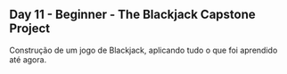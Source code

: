 ## Day 11 - Beginner - The Blackjack Capstone Project
Construção de um jogo de Blackjack, aplicando tudo o que foi aprendido até agora.